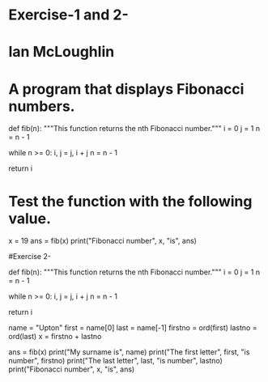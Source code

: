 # Exercise-1 and 2-
# Ian McLoughlin
# A program that displays Fibonacci numbers.

def fib(n):
  """This function returns the nth Fibonacci number."""
  i = 0
  j = 1
  n = n - 1

  while n >= 0:
    i, j = j, i + j
    n = n - 1
  
  return i

# Test the function with the following value.
x = 19
ans = fib(x)
print("Fibonacci number", x, "is", ans)

#Exercise 2-

def fib(n):
  """This function returns the nth Fibonacci number."""
  i = 0
  j = 1
  n = n - 1

  while n >= 0:
    i, j = j, i + j
    n = n - 1
  
  return i

name = "Upton"
first = name[0]
last = name[-1]
firstno = ord(first)
lastno = ord(last)
x = firstno + lastno

ans = fib(x)
print("My surname is", name)
print("The first letter", first, "is number", firstno)
print("The last letter", last, "is number", lastno)
print("Fibonacci number", x, "is", ans)
